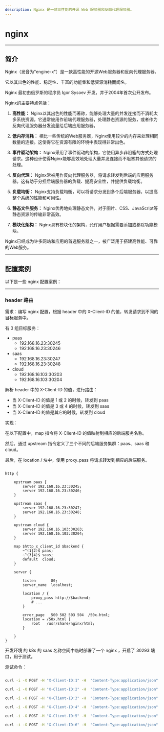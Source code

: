 ```yaml
---
description: Nginx 是一款高性能的开源 Web 服务器和反向代理服务器。
---
```


# nginx

---

## 简介

Nginx（发音为"engine-x"）是一款高性能的开源Web服务器和反向代理服务器。

它以其出色的性能、稳定性、丰富的功能集和低资源消耗而闻名。

Nginx 最初由俄罗斯的程序员 Igor Sysoev 开发，并于2004年首次公开发布。

Nginx的主要特点包括：

1. **高性能：** Nginx以其出色的性能而著称，能够处理大量的并发连接而不消耗太多系统资源。它通常被用作前端代理服务器，处理静态资源的服务，或者作为反向代理服务器分发流量给后端应用服务器。

2. **低内存消耗：** 相比一些传统的Web服务器，Nginx使用较少的内存来处理相同数量的连接。这使得它在资源有限的环境中表现得非常出色。

3. **事件驱动架构：** Nginx采用了事件驱动的架构，它使用异步非阻塞的方式处理请求。这种设计使得Nginx能够高效地处理大量并发连接而不阻塞其他请求的处理。

4. **反向代理：** Nginx常被用作反向代理服务器，将请求转发到后端的应用服务器。这有助于分担后端服务器的负载、提高安全性，并提供负载均衡。

5. **负载均衡：** Nginx支持负载均衡，可以将请求分发到多个后端服务器，以提高整个系统的性能和可用性。

6. **静态文件服务：** Nginx优秀地处理静态文件，对于图片、CSS、JavaScript等静态资源的传输非常高效。

7. **模块化架构：** Nginx具有模块化的架构，允许用户根据需要添加或移除功能模块。

Nginx已经成为许多网站和应用的首选服务器之一，被广泛用于搭建高性能、可靠的Web服务。

---

## 配置案例

以下是一些 nginx 配置案例：

---

### header 路由

需求：编写 nginx 配置，根据 header 中的 X-Client-ID 的值，转发请求到不同的目标服务中。

有 3 组目标服务：

- paas
    - 192.168.16.23:30245
    - 192.168.16.23:30246
- saas
    - 192.168.16.23:30247
    - 192.168.16.23:30248
- cloud
    - 192.168.16.103:30203
    - 192.168.16.103:30204

解析 header 中的 X-Client-ID 的值，进行路由：

- 当 X-Client-ID 的值是 1 或 2 的时候，转发到 paas
- 当 X-Client-ID 的值是 3 或 4 的时候，转发到 saas
- 当 X-Client-ID 的值是其它的时候，转发到 cloud

实现：

在以下配置中，map 指令将 X-Client-ID 的值映射到相应的后端服务名称。

然后，通过 upstream 指令定义了三个不同的后端服务集群：paas、saas 和 cloud。

最后，在 location / 块中，使用 proxy_pass 将请求转发到相应的后端服务。

```nginx

http {

    upstream paas {
        server 192.168.16.23:30245;
        server 192.168.16.23:30246;
    }

    upstream saas {
        server 192.168.16.23:30247;
        server 192.168.16.23:30248;
    }

    upstream cloud {
        server 192.168.16.103:30203;
        server 192.168.16.103:30204;
    }

    map $http_x_client_id $backend {
        ~^(1|2)$ paas;
        ~^(3|4)$ saas;
        default  cloud;
    }

    server {

        listen       80;
        server_name  localhost;

        location / {
            proxy_pass http://$backend;
            # ...
        }

        error_page   500 502 503 504  /50x.html;
        location = /50x.html {
            root   /usr/share/nginx/html;
        }

    }
}

```

开发环境 的 k8s 的 saas 名称空间中临时部署了一个 nginx ，开启了 30293 端口，用于测试。

测试命令：

```bash

curl -i -X POST -H "X-Client-ID:1" -H  "Content-Type:application/json" -d '{"param":{"name":"xxx"}}' http://192.168.16.23:30293/demo/api/demo

curl -i -X POST -H "X-Client-ID:2" -H  "Content-Type:application/json" -d '{"param":{"name":"xxx"}}' http://192.168.16.23:30293/demo/api/demo

curl -i -X POST -H "X-Client-ID:3" -H  "Content-Type:application/json" -d '{"param":{"name":"xxx"}}' http://192.168.16.23:30293/demo/api/demo

curl -i -X POST -H "X-Client-ID:4" -H  "Content-Type:application/json" -d '{"param":{"name":"xxx"}}' http://192.168.16.23:30293/demo/api/demo

curl -i -X POST -H "X-Client-ID:5" -H  "Content-Type:application/json" -d '{"param":{"name":"xxx"}}' http://192.168.16.23:30293/demo/api/demo

curl -i -X POST -H "X-Client-ID:6" -H  "Content-Type:application/json" -d '{"param":{"name":"xxx"}}' http://192.168.16.23:30293/demo/api/demo

```
